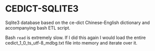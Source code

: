 CEDICT-SQLITE3
==============

Sqlite3 database based on the ce-dict Chinese-English dictionary and
accompanying bash ETL script.

Bash `read` is extremely slow. If I did this again I would load the entire
cedict_1_0_ts_utf-8_mdbg.txt file into memory and iterate over it.
